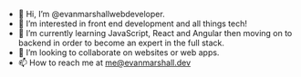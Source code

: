 - 👋 Hi, I’m @evanmarshallwebdeveloper.
- 👀 I’m interested in front end development and all things tech!
- 🌱 I’m currently learning JavaScript, React and Angular then moving on to backend in order to become an expert in the full stack.
- 💞️ I’m looking to collaborate on websites or web apps.
- 📫 How to reach me at me@evanmarshall.dev
